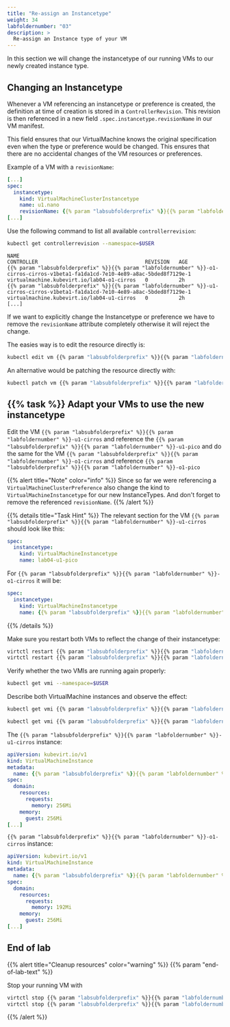 ```yaml
---
title: "Re-assign an Instancetype"
weight: 34
labfoldernumber: "03"
description: >
  Re-assign an Instance type of your VM
---
```


In this section we will change the instancetype of our running VMs to our newly created instance type.


## Changing an Instancetype

Whenever a VM referencing an instancetype or preference is created, the definition at time of creation is stored in a `ControllerRevision`. This revision is then referenced in a new field `.spec.instancetype.revisionName` in our VM manifest.

This field ensures that our VirtualMachine knows the original specification even when the type or preference would be changed. This ensures that there are no accidental changes of the VM resources or preferences.

Example of a VM with a `revisionName`:
```yaml
[...]
spec:
  instancetype:
    kind: VirtualMachineClusterInstancetype
    name: u1.nano
    revisionName: {{% param "labsubfolderprefix" %}}{{% param "labfoldernumber" %}}-u1-cirros-u1.nano-v1beta1-e15b4047-3ff9-4308-9cd7-9f30b25336e0-1
[...]
```

Use the following command to list all available `controllerrevision`:
```bash
kubectl get controllerrevision --namespace=$USER
```

```
NAME                                                                                     CONTROLLER                                   REVISION   AGE
{{% param "labsubfolderprefix" %}}{{% param "labfoldernumber" %}}-o1-cirros-cirros-v1beta1-fa1da1cd-7e10-4e89-a8ac-5bded8f7129e-1                    virtualmachine.kubevirt.io/lab04-o1-cirros   0          2h
{{% param "labsubfolderprefix" %}}{{% param "labfoldernumber" %}}-u1-cirros-cirros-v1beta1-fa1da1cd-7e10-4e89-a8ac-5bded8f7129e-1                    virtualmachine.kubevirt.io/lab04-u1-cirros   0          2h
[...]
```

If we want to explicitly change the Instancetype or preference we have to remove the `revisionName` attribute completely otherwise it will reject the change.

The easies way is to edit the resource directly is:
```bash
kubectl edit vm {{% param "labsubfolderprefix" %}}{{% param "labfoldernumber" %}}-u1-cirros --namespace=$USER
```

An alternative would be patching the resource directly with:
```bash
kubectl patch vm {{% param "labsubfolderprefix" %}}{{% param "labfoldernumber" %}}-o1-cirros --type merge --patch '{"spec":{"instancetype":{"kind":"<KIND>","name":"<NAME>","revisionName":null}}}' --namespace=$USER
```


## {{% task %}} Adapt your VMs to use the new instancetype

Edit the VM `{{% param "labsubfolderprefix" %}}{{% param "labfoldernumber" %}}-u1-cirros` and reference the `{{% param "labsubfolderprefix" %}}{{% param "labfoldernumber" %}}-u1-pico` and do the same for the VM `{{% param "labsubfolderprefix" %}}{{% param "labfoldernumber" %}}-o1-cirros` and reference `{{% param "labsubfolderprefix" %}}{{% param "labfoldernumber" %}}-o1-pico`

{{% alert title="Note" color="info" %}}
Since so far we were referencing a `VirtualMachineClusterPreference` also change the kind to `VirtualMachineInstancetype` for our new InstanceTypes.
And don't forget to remove the referenced `revisionName`.
{{% /alert %}}


{{% details title="Task Hint" %}}
The relevant section for the VM `{{% param "labsubfolderprefix" %}}{{% param "labfoldernumber" %}}-u1-cirros` should look like this:

```yaml
spec:
  instancetype:
    kind: VirtualMachineInstancetype
    name: lab04-u1-pico
```

For `{{% param "labsubfolderprefix" %}}{{% param "labfoldernumber" %}}-o1-cirros` it will be:
```yaml
spec:
  instancetype:
    kind: VirtualMachineInstancetype
    name: {{% param "labsubfolderprefix" %}}{{% param "labfoldernumber" %}}-o1-pico
```
{{% /details %}}

Make sure you restart both VMs to reflect the change of their instancetype:
```bash
virtctl restart {{% param "labsubfolderprefix" %}}{{% param "labfoldernumber" %}}-u1-cirros --namespace=$USER
virtctl restart {{% param "labsubfolderprefix" %}}{{% param "labfoldernumber" %}}-o1-cirros --namespace=$USER
```

Verify whether the two VMIs are running again properly:
```bash
kubectl get vmi --namespace=$USER
```

Describe both VirtualMachine instances and observe the effect:
```bash
kubectl get vmi {{% param "labsubfolderprefix" %}}{{% param "labfoldernumber" %}}-u1-cirros -o yaml --namespace=$USER
```
```bash
kubectl get vmi {{% param "labsubfolderprefix" %}}{{% param "labfoldernumber" %}}-o1-cirros -o yaml --namespace=$USER
```

The `{{% param "labsubfolderprefix" %}}{{% param "labfoldernumber" %}}-u1-cirros` instance:
```yaml
apiVersion: kubevirt.io/v1
kind: VirtualMachineInstance
metadata:
  name: {{% param "labsubfolderprefix" %}}{{% param "labfoldernumber" %}}-u1-cirros
spec:
  domain:
    resources:
      requests:
        memory: 256Mi
    memory:
      guest: 256Mi
[...]
```

`{{% param "labsubfolderprefix" %}}{{% param "labfoldernumber" %}}-o1-cirros` instance:
```yaml
apiVersion: kubevirt.io/v1
kind: VirtualMachineInstance
metadata:
  name: {{% param "labsubfolderprefix" %}}{{% param "labfoldernumber" %}}-o1-cirros
spec:
  domain:
    resources:
      requests:
        memory: 192Mi
    memory:
      guest: 256Mi
[...]
```


## End of lab

{{% alert title="Cleanup resources" color="warning" %}}  {{% param "end-of-lab-text" %}}

Stop your running VM with
```bash
virtctl stop {{% param "labsubfolderprefix" %}}{{% param "labfoldernumber" %}}-u1-cirros --namespace=$USER
virtctl stop {{% param "labsubfolderprefix" %}}{{% param "labfoldernumber" %}}-o1-cirros --namespace=$USER
```
{{% /alert %}}
